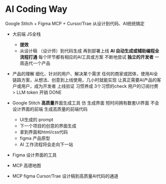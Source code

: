 # AI Coding Way
Google Stitch + Figma MCP  +  Cursor/Trae  从设计到代码、AI统统搞定
- 大前端  JS全栈
    - **提效**
    - 从设计稿 （设计师）到代码生成  再到部署上线
    **AI 自动生成或辅助编程全流程打通**
    每个环节都有相应的AI工具或方案
    不断地尝试 **独立的开发者**
    一周迭代一个产品

- 产品的理解
    细化、针对的用户、解决某个需求
    任何的商家或团体，使用AI全链路方案，从想法、创意到上线使用，几小时就能实现
    让真正需要AI产品的客户或用户，成为开发者
    上线验证
    习惯养成
    3个习惯的check
    用户的订阅付费 > LLM  token  开销  DONE
- Google Stitch  **高质量**界面生成工具
    仿
    生成界面
    短时间拥有数套UI界面
    不会设计界面的前端
    生成高质量的前端代码
    - UI生成的  prompt 
    - 下一个项目的创意的界面生成
    - 拿到界面和html/css代码
    - figma 产品原型
    - AI 工作流程将会走向下一站

- Figma 设计界面的工具
- MCP
    高德地图
- MCP figma  Cursor/Trae
    设计稿到高质量AI代码的通道
